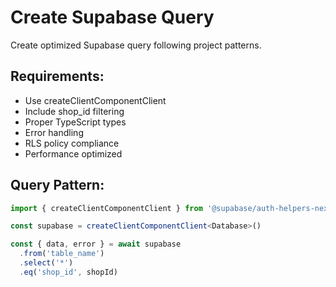 # Create Supabase Query
Create optimized Supabase query following project patterns.

## Requirements:
- Use createClientComponentClient
- Include shop_id filtering
- Proper TypeScript types
- Error handling
- RLS policy compliance
- Performance optimized

## Query Pattern:
```typescript
import { createClientComponentClient } from '@supabase/auth-helpers-nextjs'

const supabase = createClientComponentClient<Database>()

const { data, error } = await supabase
  .from('table_name')
  .select('*')
  .eq('shop_id', shopId)